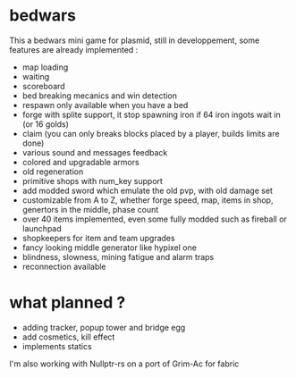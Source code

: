 # bedwars

This a bedwars mini game for plasmid, still in developpement, some features are already implemented :
* map loading  
* waiting  
* scoreboard
* bed breaking mecanics and win detection  
* respawn only available when you have a bed  
* forge with splite support, it stop spawning iron if 64 iron ingots wait in (or 16 golds)  
* claim (you can only breaks blocks placed by a player, builds limits are done)  
* various sound and messages feedback  
* colored and upgradable armors   
* old regeneration  
* primitive shops with num_key support 
* add modded sword which emulate the old pvp, with old damage set  
* customizable from A to Z, whether forge speed, map, items in shop, genertors in the middle, phase count    
* over 40 items implemented, even some fully modded such as fireball or launchpad  
* shopkeepers for item and team upgrades  
* fancy looking middle generator like hypixel one 
* blindness, slowness, mining fatigue and alarm traps  
* reconnection available  

# what planned ? 

* adding tracker, popup tower and bridge egg
* add cosmetics, kill effect
* implements statics

I'm also working with Nullptr-rs on a port of Grim-Ac for fabric

